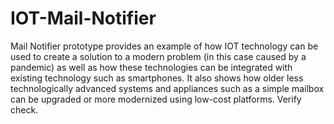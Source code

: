 # IOT-Mail-Notifier
Mail Notifier prototype provides an example of how IOT technology can be used to create a
solution to a modern problem (in this case caused by a pandemic) as well as how these
technologies can be integrated with existing technology such as smartphones. It also shows how
older less technologically advanced systems and appliances such as a simple mailbox can be
upgraded or more modernized using low-cost platforms. Verify check.
